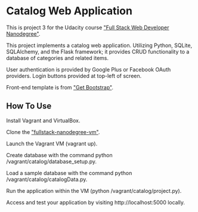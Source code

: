 # Catalog Web Application

This is project 3 for the Udacity course ["Full Stack Web Developer Nanodegree"](https://www.udacity.com/course/full-stack-web-developer-nanodegree--nd004).

This project implements a catalog web application. Utilizing Python, SQLite, SQLAlchemy, and the Flask framework; it provides CRUD functionality to a database of categories and related items.

User authentication is provided by Google Plus or Facebook OAuth providers. Login buttons provided at top-left of screen.

Front-end template is from ["Get Bootstrap"](http://getbootstrap.com/).

## How To Use

Install Vagrant and VirtualBox.

Clone the ["fullstack-nanodegree-vm"](http://github.com/udacity/fullstack-nanodegree-vm).

Launch the Vagrant VM (vagrant up).

Create database with the command python /vagrant/catalog/database_setup.py.

Load a sample database with the command python /vagrant/catalog/catalogData.py.

Run the application within the VM (python /vagrant/catalog/project.py).

Access and test your application by visiting http://localhost:5000 locally.
